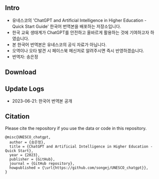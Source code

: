 ## Intro
- 유네스코의 'ChatGPT and Artificial Intelligence in Higher Education - Quick Start Guide' 한국어 번역본을 배포하는 저장소입니다.
- 한국 교육 생태계가 ChatGPT를 안전하고 올바르게 활용하는 것에 기여하고자 하였습니다.
- 본 한국어 번역본은 유네스코의 공식 자료가 아닙니다.
- 오역이나 오타 발견 시 페이스북 메신저로 알려주시면 즉시 반영하겠습니다.
- 번역자: 송은정

## Download

## Update Logs
- 2023-06-21: 한국어 번역본 공개

## Citation
Please cite the repository if you use the data or code in this repository.
```
@misc{UNESCO_chatgpt,
  author = {송은정},
  title = {ChatGPT and Artificial Intelligence in Higher Education - Quick Start},
  year = {2023},
  publisher = {GitHub},
  journal = {GitHub repository},
  howpublished = {\url{https://github.com/songej/UNESCO_chatgpt}},
}
```
